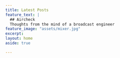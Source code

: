 ```yaml
---
title: Latest Posts
feature_text: |
  ## Aircheck
  Thoughts from the mind of a broadcast engineer
feature_image: "assets/mixer.jpg"
excerpt:
layout: home
aside: true

---
```

